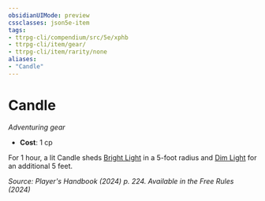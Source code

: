 ```yaml
---
obsidianUIMode: preview
cssclasses: json5e-item
tags:
- ttrpg-cli/compendium/src/5e/xphb
- ttrpg-cli/item/gear/
- ttrpg-cli/item/rarity/none
aliases: 
- "Candle"
---
```

# Candle
*Adventuring gear*  

- **Cost**: 1 cp

For 1 hour, a lit Candle sheds [Bright Light](bright-light-xphb.md) in a 5-foot radius and [Dim Light](dim-light-xphb.md) for an additional 5 feet.

*Source: Player's Handbook (2024) p. 224. Available in the Free Rules (2024)*